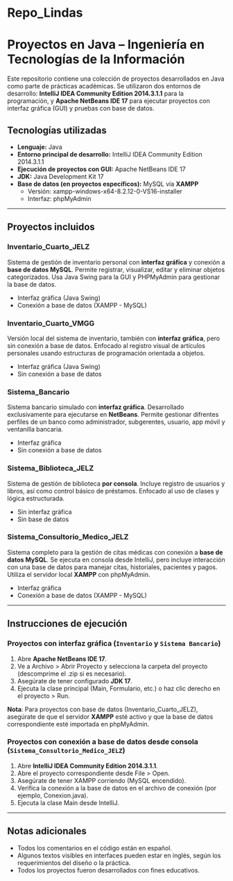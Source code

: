 # Repo_Lindas

# Proyectos en Java – Ingeniería en Tecnologías de la Información

Este repositorio contiene una colección de proyectos desarrollados en Java como parte de prácticas académicas. Se utilizaron dos entornos de desarrollo: **IntelliJ IDEA Community Edition 2014.3.1.1** para la programación, y **Apache NetBeans IDE 17** para ejecutar proyectos con interfaz gráfica (GUI) y pruebas con base de datos.

## Tecnologías utilizadas

- **Lenguaje:** Java
- **Entorno principal de desarrollo:** IntelliJ IDEA Community Edition 2014.3.1.1
- **Ejecución de proyectos con GUI:** Apache NetBeans IDE 17
- **JDK:** Java Development Kit 17
- **Base de datos (en proyectos específicos):** MySQL vía **XAMPP**
  - Versión: xampp-windows-x64-8.2.12-0-VS16-installer
  - Interfaz: phpMyAdmin

---

## Proyectos incluidos

### Inventario_Cuarto_JELZ
Sistema de gestión de inventario personal con **interfaz gráfica** y conexión a **base de datos MySQL**. Permite registrar, visualizar, editar y eliminar objetos categorizados. Usa Java Swing para la GUI y PHPMyAdmin para gestionar la base de datos.

- Interfaz gráfica (Java Swing)
- Conexión a base de datos (XAMPP - MySQL)

### Inventario_Cuarto_VMGG
Versión local del sistema de inventario, también con **interfaz gráfica**, pero sin conexión a base de datos. Enfocado al registro visual de artículos personales usando estructuras de programación orientada a objetos.

- Interfaz gráfica (Java Swing)
- Sin conexión a base de datos

### Sistema_Bancario
Sistema bancario simulado con **interfaz gráfica**. Desarrollado exclusivamente para ejecutarse en **NetBeans**. Permite gestionar difrentes perfiles de un banco como administrador, subgerentes, usuario, app móvil y ventanilla bancaria.

- Interfaz gráfica
- Sin conexión a base de datos

### Sistema_Biblioteca_JELZ
Sistema de gestión de biblioteca **por consola**. Incluye registro de usuarios y libros, así como control básico de préstamos. Enfocado al uso de clases y lógica estructurada.

- Sin interfaz gráfica
- Sin base de datos

### Sistema_Consultorio_Medico_JELZ
Sistema completo para la gestión de citas médicas con conexión a **base de datos MySQL**. Se ejecuta en consola desde IntelliJ, pero incluye interacción con una base de datos para manejar citas, historiales, pacientes y pagos. Utiliza el servidor local **XAMPP** con phpMyAdmin.

- Interfaz gráfica
- Conexión a base de datos (XAMPP - MySQL)

---

## Instrucciones de ejecución

### Proyectos con interfaz gráfica (`Inventario` y `Sistema Bancario`)

1. Abre **Apache NetBeans IDE 17**.
2. Ve a Archivo > Abrir Proyecto y selecciona la carpeta del proyecto (descomprime el .zip si es necesario).
3. Asegúrate de tener configurado **JDK 17**.
4. Ejecuta la clase principal (Main, Formulario, etc.) o haz clic derecho en el proyecto > Run.

**Nota**: Para proyectos con base de datos (Inventario_Cuarto_JELZ), asegúrate de que el servidor **XAMPP** esté activo y que la base de datos correspondiente esté importada en phpMyAdmin.

### Proyectos con conexión a base de datos desde consola (`Sistema_Consultorio_Medico_JELZ`)

1. Abre **IntelliJ IDEA Community Edition 2014.3.1.1**.
2. Abre el proyecto correspondiente desde File > Open.
3. Asegúrate de tener XAMPP corriendo (MySQL encendido).
4. Verifica la conexión a la base de datos en el archivo de conexión (por ejemplo, Conexion.java).
5. Ejecuta la clase Main desde IntelliJ.

---

## Notas adicionales

- Todos los comentarios en el código están en español.
- Algunos textos visibles en interfaces pueden estar en inglés, según los requerimientos del diseño o la práctica.
- Todos los proyectos fueron desarrollados con fines educativos.


